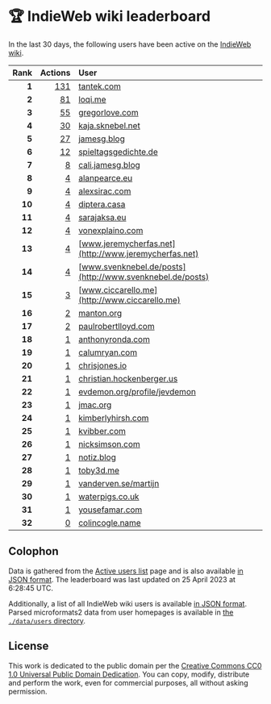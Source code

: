 # 🏆 IndieWeb wiki leaderboard

In the last 30 days, the following users have been active on the [IndieWeb wiki](https://indieweb.org).

| Rank | Actions | User |
|-----:|--------:|:-----|
| **1** | [131](https://indieweb.org/Special:Contributions/Tantek.com) | [tantek.com](http://tantek.com) |
| **2** | [81](https://indieweb.org/Special:Contributions/Loqi.me) | [loqi.me](http://loqi.me) |
| **3** | [55](https://indieweb.org/Special:Contributions/Gregorlove.com) | [gregorlove.com](http://gregorlove.com) |
| **4** | [30](https://indieweb.org/Special:Contributions/Kaja.sknebel.net) | [kaja.sknebel.net](http://kaja.sknebel.net) |
| **5** | [27](https://indieweb.org/Special:Contributions/Jamesg.blog) | [jamesg.blog](http://jamesg.blog) |
| **6** | [12](https://indieweb.org/Special:Contributions/Spieltagsgedichte.de) | [spieltagsgedichte.de](http://spieltagsgedichte.de) |
| **7** | [8](https://indieweb.org/Special:Contributions/Cali.jamesg.blog) | [cali.jamesg.blog](http://cali.jamesg.blog) |
| **8** | [4](https://indieweb.org/Special:Contributions/Alanpearce.eu) | [alanpearce.eu](http://alanpearce.eu) |
| **9** | [4](https://indieweb.org/Special:Contributions/Alexsirac.com) | [alexsirac.com](http://alexsirac.com) |
| **10** | [4](https://indieweb.org/Special:Contributions/Diptera.casa) | [diptera.casa](http://diptera.casa) |
| **11** | [4](https://indieweb.org/Special:Contributions/Sarajaksa.eu) | [sarajaksa.eu](http://sarajaksa.eu) |
| **12** | [4](https://indieweb.org/Special:Contributions/Vonexplaino.com) | [vonexplaino.com](http://vonexplaino.com) |
| **13** | [4](https://indieweb.org/Special:Contributions/Www.jeremycherfas.net) | [www.jeremycherfas.net](http://www.jeremycherfas.net) |
| **14** | [4](https://indieweb.org/Special:Contributions/Www.svenknebel.de_posts) | [www.svenknebel.de/posts](http://www.svenknebel.de/posts) |
| **15** | [3](https://indieweb.org/Special:Contributions/Www.ciccarello.me) | [www.ciccarello.me](http://www.ciccarello.me) |
| **16** | [2](https://indieweb.org/Special:Contributions/Manton.org) | [manton.org](http://manton.org) |
| **17** | [2](https://indieweb.org/Special:Contributions/Paulrobertlloyd.com) | [paulrobertlloyd.com](http://paulrobertlloyd.com) |
| **18** | [1](https://indieweb.org/Special:Contributions/Anthonyronda.com) | [anthonyronda.com](http://anthonyronda.com) |
| **19** | [1](https://indieweb.org/Special:Contributions/Calumryan.com) | [calumryan.com](http://calumryan.com) |
| **20** | [1](https://indieweb.org/Special:Contributions/Chrisjones.io) | [chrisjones.io](http://chrisjones.io) |
| **21** | [1](https://indieweb.org/Special:Contributions/Christian.hockenberger.us) | [christian.hockenberger.us](http://christian.hockenberger.us) |
| **22** | [1](https://indieweb.org/Special:Contributions/Evdemon.org_profile_jevdemon) | [evdemon.org/profile/jevdemon](http://evdemon.org/profile/jevdemon) |
| **23** | [1](https://indieweb.org/Special:Contributions/Jmac.org) | [jmac.org](http://jmac.org) |
| **24** | [1](https://indieweb.org/Special:Contributions/Kimberlyhirsh.com) | [kimberlyhirsh.com](http://kimberlyhirsh.com) |
| **25** | [1](https://indieweb.org/Special:Contributions/Kvibber.com) | [kvibber.com](http://kvibber.com) |
| **26** | [1](https://indieweb.org/Special:Contributions/Nicksimson.com) | [nicksimson.com](http://nicksimson.com) |
| **27** | [1](https://indieweb.org/Special:Contributions/Notiz.blog) | [notiz.blog](http://notiz.blog) |
| **28** | [1](https://indieweb.org/Special:Contributions/Toby3d.me) | [toby3d.me](http://toby3d.me) |
| **29** | [1](https://indieweb.org/Special:Contributions/Vanderven.se_martijn) | [vanderven.se/martijn](http://vanderven.se/martijn) |
| **30** | [1](https://indieweb.org/Special:Contributions/Waterpigs.co.uk) | [waterpigs.co.uk](http://waterpigs.co.uk) |
| **31** | [1](https://indieweb.org/Special:Contributions/Yousefamar.com) | [yousefamar.com](http://yousefamar.com) |
| **32** | [0](https://indieweb.org/Special:Contributions/Colincogle.name) | [colincogle.name](http://colincogle.name) |


## Colophon

Data is gathered from the [Active users list](https://indieweb.org/Special:ActiveUsers) page and is also available [in JSON format](https://github.com/jgarber623/indieweb-wiki-leaderboard/blob/main/data/leaderboard.json). The leaderboard was last updated on 25 April 2023 at 6:28:45 UTC.

Additionally, a list of all IndieWeb wiki users is available [in JSON format](https://github.com/jgarber623/indieweb-wiki-leaderboard/blob/main/data/users.json). Parsed microformats2 data from user homepages is available in [the `./data/users` directory](https://github.com/jgarber623/indieweb-wiki-leaderboard/blob/main/data/users).

## License

This work is dedicated to the public domain per the [Creative Commons CC0 1.0 Universal Public Domain Dedication](https://creativecommons.org/publicdomain/zero/1.0/). You can copy, modify, distribute and perform the work, even for commercial purposes, all without asking permission.
